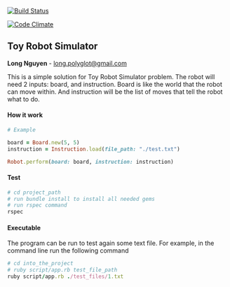 [![Build Status](https://travis-ci.org/kimquy/toy_robot_simulator.svg?branch=master)](https://travis-ci.org/kimquy/toy_robot_simulator)

[![Code Climate](https://codeclimate.com/github/kimquy/toy_robot_simulator/badges/gpa.svg)](https://codeclimate.com/github/kimquy/toy_robot_simulator)

## Toy Robot Simulator

**Long Nguyen** - long.polyglot@gmail.com

This is a simple solution for Toy Robot Simulator problem.
The robot will need 2 inputs: board, and instruction.
Board is like the world that the robot can move within. And
instruction will be the list of moves that tell the robot what to do.

#### How it work

```ruby
# Example

board = Board.new(5, 5)
instruction = Instruction.load(file_path: "./test.txt")

Robot.perform(board: board, instruction: instruction)

```

#### Test

```ruby
# cd project_path
# run bundle install to install all needed gems
# run rspec command
rspec
```

#### Executable

The program can be run to test again some text file. For example, in the command line run the following command

```ruby
# cd into_the_project
# ruby script/app.rb test_file_path
ruby script/app.rb ./test_files/1.txt
```
